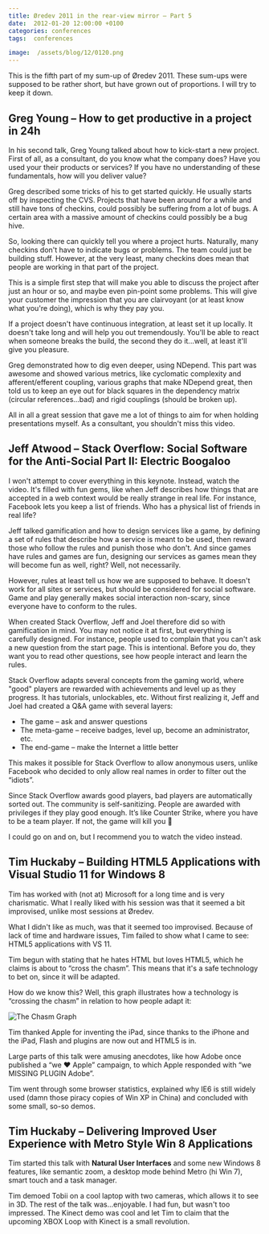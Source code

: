 ```yaml
---
title: Øredev 2011 in the rear-view mirror – Part 5
date:  2012-01-20 12:00:00 +0100
categories: conferences
tags:  conferences

image:  /assets/blog/12/0120.png
---
```


This is the fifth part of my sum-up of Øredev 2011. These sum-ups were supposed to be rather short, but have grown out of proportions. I will try to keep it down.


## Greg Young – How to get productive in a project in 24h

In his second talk, Greg Young talked about how to kick-start a new project. First of all, as a consultant, do you know what the company does? Have you used your their products or services? If you have no understanding of these fundamentals, how will you deliver value?

Greg described some tricks of his to get started quickly. He usually starts off by inspecting the CVS. Projects that have been around for a while and still have tons of checkins, could possibly be suffering from a lot of bugs. A certain area with a massive amount of checkins could possibly be a bug hive.

So, looking there can quickly tell you where a project hurts. Naturally, many checkins don't have to indicate bugs or problems. The team could just be  building stuff. However, at the very least, many checkins does mean that people are working in that part of the project.

This is a simple first step that will make you able to discuss the project after just an hour or so, and maybe even pin-point some problems. This will give your customer the impression that you are clairvoyant (or at least know what you're doing), which is why they pay you.

If a project doesn't have continuous integration, at least set it up locally. It doesn't take long and will help you out tremendously. You'll be able to react when someone breaks the build, the second they do it...well, at least it'll give you pleasure.

Greg demonstrated how to dig even deeper, using NDepend. This part was awesome and showed various metrics, like cyclomatic complexity and afferent/efferent coupling, various graphs that make NDepend great, then told us to keep an eye out for black squares in the dependency matrix (circular references...bad) and rigid couplings (should be broken up).

All in all a great session that gave me a lot of things to aim for when holding presentations myself. As a consultant, you shouldn't miss this video.


## Jeff Atwood – Stack Overflow: Social Software for the Anti-Social Part II: Electric Boogaloo

I won't attempt to cover everything in this keynote. Instead, watch the video. It's filled with fun gems, like when Jeff describes how things that are accepted in a web context would be really strange in real life. For instance, Facebook lets you keep a list of friends. Who has a physical list of friends in real life?

Jeff talked gamification and how to design services like a game, by defining a set of rules that describe how a service is meant to be used, then reward those who follow the rules and punish those who don't. And since games have rules and games are fun, designing our services as games mean they will become fun as well, right? Well, not necessarily.

However, rules at least tell us how we are supposed to behave. It doesn't work for all sites or services, but should be considered for social software. Game and play generally makes social interaction non-scary, since everyone have to conform to the rules.

When created Stack Overflow, Jeff and Joel therefore did so with gamification in mind. You may not notice it at first, but everything is carefully designed. For instance, people used to complain that you can't ask a new question from the start page. This is intentional. Before you do, they want you to read other questions, see how people interact and learn the rules.

Stack Overflow adapts several concepts from the gaming world, where "good" players are rewarded with achievements and level up as they progress. It has tutorials, unlockables, etc. Without first realizing it, Jeff and Joel had created a Q&A game with several layers:

- The game – ask and answer questions
- The meta-game – receive badges, level up, become an administrator, etc.
- The end-game – make the Internet a little better

This makes it possible for Stack Overflow to allow anonymous users, unlike Facebook who decided to only allow real names in order to filter out the “idiots”.

Since Stack Overflow awards good players, bad players are automatically sorted out. The community is self-sanitizing. People are awarded with privileges if they play good enough. It’s like Counter Strike, where you have to be a team player. If not, the game will kill you 🙂

I could go on and on, but I recommend you to watch the video instead.


## Tim Huckaby – Building HTML5 Applications with Visual Studio 11 for Windows 8

Tim has worked with (not at) Microsoft for a long time and is very charismatic. What I really liked with his session was that it seemed a bit improvised, unlike most sessions at Øredev. 

What I didn't like as much, was that it seemed too improvised. Because of lack of time and hardware issues, Tim failed to show what I came to see: HTML5 applications with VS 11.

Tim begun with stating that he hates HTML but loves HTML5, which he claims is about to “cross the chasm”. This means that it's a safe technology to bet on, since it will be adapted. 

How do we know this? Well, this graph illustrates how a technology is “crossing the chasm” in relation to how people adapt it:

![The Chasm Graph]({{page.image}})

Tim thanked Apple for inventing the iPad, since thanks to the iPhone and the iPad, Flash and plugins are now out and HTML5 is in.

Large parts of this talk were amusing anecdotes, like how Adobe once published a “we ♥ Apple” campaign, to which Apple responded with “we MISSING PLUGIN Adobe”.

Tim went through some browser statistics, explained why IE6 is still widely used (damn those piracy copies of Win XP in China) and concluded with some small, so-so demos.


## Tim Huckaby – Delivering Improved User Experience with Metro Style Win 8 Applications

Tim started this talk with **Natural User Interfaces** and some new Windows 8 features, like semantic zoom, a desktop mode behind Metro (hi Win 7), smart touch and a task manager.

Tim demoed Tobii on a cool laptop with two cameras, which allows it to see in 3D. The rest of the talk was...enjoyable. I had fun, but wasn't too impressed. The Kinect demo was cool and let Tim to claim that the upcoming XBOX Loop with Kinect is a small revolution.